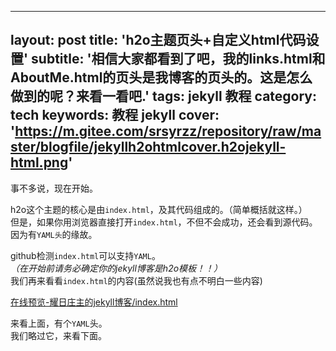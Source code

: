 
---
layout: post
title: 'h2o主题页头+自定义html代码设置'
subtitle: '相信大家都看到了吧，我的links.html和AboutMe.html的页头是我博客的页头的。这是怎么做到的呢？来看一看吧.'
tags: jekyll 教程
category: tech
keywords: 教程 jekyll
cover: 'https://m.gitee.com/srsyrzz/repository/raw/master/blogfile/jekyllh2ohtmlcover.h2ojekyll-html.png'
---
事不多说，现在开始。  
  
h2o这个主题的核心是由`index.html`，及其代码组成的。（简单概括就这样。）  
但是，如果你用浏览器直接打开`index.html`，不但不会成功，还会看到源代码。  
因为有`YAML头`的缘故。  
  
github检测`index.html`可以支持`YAML`。  
*（在开始前请务必确定你的jekyll博客是h2o模板！！）*  
我们再来看看`index.html`的内容(虽然说我也有点不明白一些内容)
  
[在线预览-耀日庄主的jekyll博客/index.html](https://raw.githubusercontent.com/SunbossRS/SunbossRS.github.io/master/index.html)  
  
来看上面，有个`YAML`头。  
我们略过它，来看下面。  
